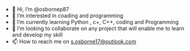 - 👋 Hi, I’m @osbornep87
- 👀 I’m interested in coading and programming
- 🌱 I’m currently learning Python , c+, C++, coding and Programming 
- 💞️ I’m looking to collaborate on any project that will enable me to learn and develop my skill
- 📫 How to reach me on s.osborne17@outlook.com

<!---
osbornep87/osbornep87 is a ✨ special ✨ repository because its `README.md` (this file) appears on your GitHub profile.
You can click the Preview link to take a look at your changes.
--->
